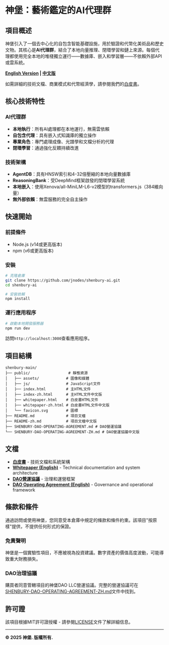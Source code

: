 # 神堡：藝術鑑定的AI代理群

## 項目概述

神堡引入了一個去中心化的自包含智能基礎設施，用於驗證和代幣化美術品和歷史文物。其核心是**AI代理群**，結合了本地向量推理、閉環學習和鏈上來源。每個代理都使用完全本地的堆棧獨立運行——數據庫、嵌入和學習層——不依賴外部API或雲系統。

**[English Version](README.md) | [中文版](README-zh.md)**

如需詳細的技術文檔、商業模式和代幣經濟學，請參閱我們的[白皮書](public/whitepaper-zh.html)。

## 核心技術特性

### AI代理群
- **本地執行**：所有AI處理都在本地運行，無需雲依賴
- **自包含代理**：具有嵌入式知識庫的獨立操作
- **專業角色**：專門處理成像、光譜學和文檔分析的代理
- **閉環學習**：通過強化反饋持續改進

### 技術架構
- **AgentDB**：具有HNSW索引和4-32倍壓縮的本地向量數據庫
- **ReasoningBank**：受DeepMind框架啟發的閉環學習系統
- **本地嵌入**：使用Xenova/all-MiniLM-L6-v2模型的transformers.js（384維向量）
- **無外部依賴**：無雲服務的完全自主操作

## 快速開始

### 前提條件
- Node.js (v14或更高版本)
- npm (v6或更高版本)

### 安裝
```bash
# 克隆倉庫
git clone https://github.com/jnodes/shenbury-ai.git
cd shenbury-ai

# 安裝依賴
npm install
```

### 運行應用程序
```bash
# 啟動本地開發服務器
npm run dev
```

訪問`http://localhost:3000`查看應用程序。

## 項目結構
```
shenbury-main/
├── public/                 # 靜態資源
│   ├── assets/            # 圖像和媒體
│   ├── js/                # JavaScript文件
│   ├── index.html         # 主HTML文件
│   ├── index-zh.html      # 主HTML文件中文版
│   ├── whitepaper.html    # 白皮書HTML文件
│   ├── whitepaper-zh.html # 白皮書HTML文件中文版
│   └── favicon.svg        # 圖標
├── README.md              # 項目文檔
├── README-zh.md           # 項目文檔中文版
├── SHENBURY-DAO-OPERATING-AGREEMENT.md # DAO營運協議
└── SHENBURY-DAO-OPERATING-AGREEMENT-ZH.md # DAO營運協議中文版
```

## 文檔

- **[白皮書](public/whitepaper-zh.html)** - 技術文檔和系統架構
- **[Whitepaper (English)](public/whitepaper.html)** - Technical documentation and system architecture
- **[DAO營運協議](SHENBURY-DAO-OPERATING-AGREEMENT-ZH.md)** - 治理和運營框架
- **[DAO Operating Agreement (English)](SHENBURY-DAO-OPERATING-AGREEMENT.md)** - Governance and operational framework

## 條款和條件

通過訪問或使用神堡，您同意受本倉庫中規定的條款和條件約束。該項目"按原樣"提供，不提供任何形式的保證。

### 免責聲明
神堡是一個實驗性項目，不應被視為投資建議。數字資產的價值高度波動，可能導致重大財務損失。

### DAO治理協議
購買者同意管轄項目的神堡DAO LLC營運協議。完整的營運協議可在[SHENBURY-DAO-OPERATING-AGREEMENT-ZH.md](SHENBURY-DAO-OPERATING-AGREEMENT-ZH.md)文件中找到。

## 許可證

該項目根據MIT許可證授權 - 請參閱[LICENSE](LICENSE)文件了解詳細信息。

---

**© 2025 神堡. 版權所有.**